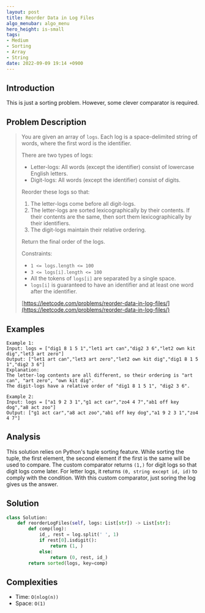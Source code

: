 ```yaml
---
layout: post
title: Reorder Data in Log Files
algo_menubar: algo_menu
hero_height: is-small
tags:
- Medium
- Sorting
- Array
- String
date: 2022-09-09 19:14 +0900
---
```

## Introduction
This is just a sorting problem.
However, some clever comparator is required.

## Problem Description
> You are given an array of `logs`.
> Each log is a space-delimited string of words, where the first word is the identifier.
>
> There are two types of logs:
> - Letter-logs: All words (except the identifier) consist of lowercase English letters.
> - Digit-logs: All words (except the identifier) consist of digits.
>
> Reorder these logs so that:
> 1. The letter-logs come before all digit-logs.
> 2. The letter-logs are sorted lexicographically by their contents.
>    If their contents are the same, then sort them lexicographically by their identifiers.
> 3. The digit-logs maintain their relative ordering.
>
> Return the final order of the logs.
>
> Constraints:
> - `1 <= logs.length <= 100`
> - `3 <= logs[i].length <= 100`
> - All the tokens of `logs[i]` are separated by a single space.
> - `logs[i]` is guaranteed to have an identifier and at least one word after the identifier.
>
> [https://leetcode.com/problems/reorder-data-in-log-files/](https://leetcode.com/problems/reorder-data-in-log-files/)

## Examples
```
Example 1:
Input: logs = ["dig1 8 1 5 1","let1 art can","dig2 3 6","let2 own kit dig","let3 art zero"]
Output: ["let1 art can","let3 art zero","let2 own kit dig","dig1 8 1 5 1","dig2 3 6"]
Explanation:
The letter-log contents are all different, so their ordering is "art can", "art zero", "own kit dig".
The digit-logs have a relative order of "dig1 8 1 5 1", "dig2 3 6".
```

```
Example 2:
Input: logs = ["a1 9 2 3 1","g1 act car","zo4 4 7","ab1 off key dog","a8 act zoo"]
Output: ["g1 act car","a8 act zoo","ab1 off key dog","a1 9 2 3 1","zo4 4 7"]
```

## Analysis
This solution relies on Python's tuple sorting feature.
While sorting the tuple, the first element, the second element if the first is the same
will be used to compare.
The custom comparator returns `(1,)` for digit logs so that digit logs come later.
For letter logs, it returns `(0, string except id, id)` to comply with the condition.
With this custom comparator, just soring the log gives us the answer.

## Solution
```python
class Solution:
    def reorderLogFiles(self, logs: List[str]) -> List[str]:
        def comp(log):
            id_, rest = log.split(' ', 1)
            if rest[0].isdigit():
                return (1, )
            else:
                return (0, rest, id_)
        return sorted(logs, key=comp)
```

## Complexities
- Time: `O(nlog(n))`
- Space: `O(1)`

